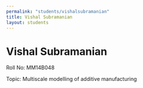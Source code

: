 ```yaml
---
permalink: "students/vishalsubramanian"
title: Vishal Subramanian
layout: students
---
```

# Vishal Subramanian

Roll No: MM14B048

Topic: Multiscale modelling of additive manufacturing



